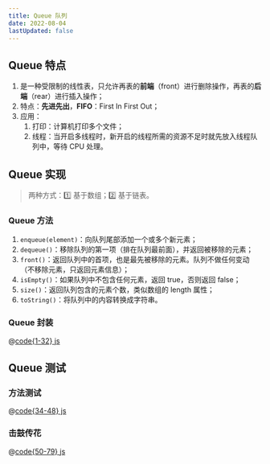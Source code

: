 ```yaml
---
title: Queue 队列
date: 2022-08-04
lastUpdated: false
---
```


## Queue 特点

1. 是一种受限制的线性表，只允许再表的**前端**（front）进行删除操作，再表的**后端**（rear）进行插入操作；
2. 特点：**先进先出**，**FIFO**：First In First Out；
3. 应用：
   1. 打印：计算机打印多个文件；
   2. 线程：当开启多线程时，新开启的线程所需的资源不足时就先放入线程队列中，等待 CPU 处理。

## Queue 实现

> 两种方式：1️⃣ 基于数组；2️⃣ 基于链表。

### Queue 方法

1. `enqueue(element)`：向队列尾部添加一个或多个新元素；
2. `dequeue()`：移除队列的第一项（排在队列最前面），并返回被移除的元素；
3. `front()`：返回队列中的首项，也是最先被移除的元素。队列不做任何变动（不移除元素，只返回元素信息）；
4. `isEmpty()`：如果队列中不包含任何元素，返回 true，否则返回 false；
5. `size()`：返回队列包含的元素个数，类似数组的 length 属性；
6. `toString()`：将队列中的内容转换成字符串。

### Queue 封装

@[code{1-32} js](./01.queue.js)

## Queue 测试

### 方法测试

@[code{34-48} js](./01.queue.js)

### 击鼓传花

@[code{50-79} js](./01.queue.js)
